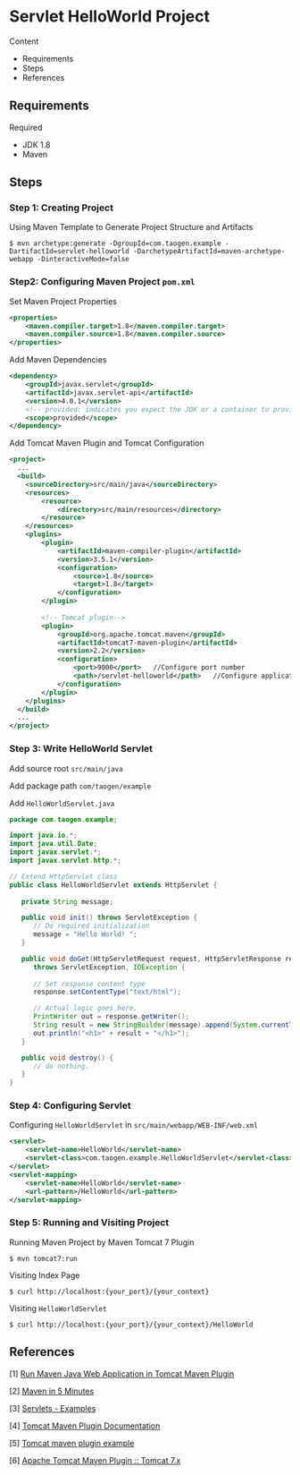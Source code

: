 # Servlet HelloWorld Project 

Content

- Requirements
- Steps
- References

## Requirements

Required

- JDK 1.8
- Maven

## Steps

### Step 1: Creating Project

Using Maven Template to Generate Project Structure and Artifacts

```shell
$ mvn archetype:generate -DgroupId=com.taogen.example -DartifactId=servlet-helloworld -DarchetypeArtifactId=maven-archetype-webapp -DinteractiveMode=false
```

### Step2: Configuring Maven Project `pom.xml`

Set Maven Project Properties

```xml
<properties>
    <maven.compiler.target>1.8</maven.compiler.target>
    <maven.compiler.source>1.8</maven.compiler.source>
</properties>
```

Add Maven Dependencies

```xml
<dependency>
    <groupId>javax.servlet</groupId>
    <artifactId>javax.servlet-api</artifactId>
    <version>4.0.1</version>
    <!-- provided: indicates you expect the JDK or a container to provide the dependency at runtime. set the dependency on the Servlet API and related Java EE APIs to scope provided because the web container provides those classes. -->
    <scope>provided</scope>
</dependency>
```

Add Tomcat Maven Plugin and Tomcat Configuration

```xml
<project>
  ...
  <build>
    <sourceDirectory>src/main/java</sourceDirectory>
    <resources>
        <resource>
            <directory>src/main/resources</directory>
        </resource>
    </resources>
    <plugins>
        <plugin>
            <artifactId>maven-compiler-plugin</artifactId>
            <version>3.5.1</version>
            <configuration>
                <source>1.8</source>
                <target>1.8</target>
            </configuration>
        </plugin>
 
        <!-- Tomcat plugin-->
        <plugin>
            <groupId>org.apache.tomcat.maven</groupId>
            <artifactId>tomcat7-maven-plugin</artifactId>
            <version>2.2</version>
            <configuration>
                <port>9000</port>   //Configure port number
                <path>/servlet-helloworld</path>   //Configure application root URL
            </configuration>
        </plugin>
    </plugins>
  </build>
  ...
</project>
```

### Step 3: Write HelloWorld Servlet

Add source root `src/main/java`

Add package path `com/taogen/example`

Add `HelloWorldServlet.java` 

```java
package com.taogen.example;

import java.io.*;
import java.util.Date;
import javax.servlet.*;
import javax.servlet.http.*;

// Extend HttpServlet class
public class HelloWorldServlet extends HttpServlet {
 
   private String message;

   public void init() throws ServletException {
      // Do required initialization
      message = "Hello World! ";
   }

   public void doGet(HttpServletRequest request, HttpServletResponse response)
      throws ServletException, IOException {
      
      // Set response content type
      response.setContentType("text/html");

      // Actual logic goes here.
      PrintWriter out = response.getWriter();
	  String result = new StringBuilder(message).append(System.currentTimeMillis()).toString();
      out.println("<h1>" + result + "</h1>");
   }

   public void destroy() {
      // do nothing.
   }
}
```

### Step 4: Configuring  Servlet

Configuring `HelloWorldServlet` in `src/main/webapp/WEB-INF/web.xml`

```xml
<servlet>
    <servlet-name>HelloWorld</servlet-name>
    <servlet-class>com.taogen.example.HelloWorldServlet</servlet-class>
</servlet>
<servlet-mapping>
    <servlet-name>HelloWorld</servlet-name>
    <url-pattern>/HelloWorld</url-pattern>
</servlet-mapping>
```

### Step 5: Running and Visiting Project

Running Maven Project by Maven Tomcat 7 Plugin

```shell
$ mvn tomcat7:run
```

Visiting Index Page

```shell
$ curl http://localhost:{your_port}/{your_context}
```

Visiting `HelloWorldServlet`

```shell
$ curl http://localhost:{your_port}/{your_context}/HelloWorld
```



## References

[1] [Run Maven Java Web Application in Tomcat Maven Plugin](https://o7planning.org/en/10133/run-maven-java-web-application-in-tomcat-maven-plugin)

[2] [Maven in 5 Minutes](http://maven.apache.org/guides/getting-started/maven-in-five-minutes.html)

[3] [Servlets - Examples](https://www.tutorialspoint.com/servlets/servlets-first-example.htm)

[4] [Tomcat Maven Plugin Documentation](http://tomcat.apache.org/maven-plugin-trunk/tomcat7-maven-plugin/plugin-info.html)

[5] [Tomcat maven plugin example](https://howtodoinjava.com/maven/tomcat-maven-plugin-example/)

[6] [Apache Tomcat Maven Plugin :: Tomcat 7.x](https://mvnrepository.com/artifact/org.apache.tomcat.maven/tomcat7-maven-plugin)